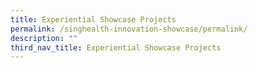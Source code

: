 ```yaml
---
title: Experiential Showcase Projects
permalink: /singhealth-innovation-showcase/permalink/
description: ""
third_nav_title: Experiential Showcase Projects
---
```

